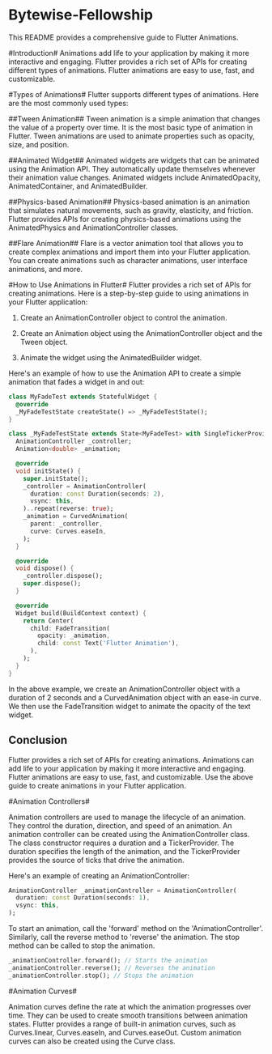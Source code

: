 # Bytewise-Fellowship
This README provides a comprehensive guide to Flutter Animations.

#Introduction#
Animations add life to your application by making it more interactive and engaging. Flutter provides a rich set of APIs for creating different types of animations. Flutter animations are easy to use, fast, and customizable.

#Types of Animations#
Flutter supports different types of animations. Here are the most commonly used types:

##Tween Animation##
Tween animation is a simple animation that changes the value of a property over time. It is the most basic type of animation in Flutter. Tween animations are used to animate properties such as opacity, size, and position.

##Animated Widget##
Animated widgets are widgets that can be animated using the Animation API. They automatically update themselves whenever their animation value changes. Animated widgets include AnimatedOpacity, AnimatedContainer, and AnimatedBuilder.

##Physics-based Animation##
Physics-based animation is an animation that simulates natural movements, such as gravity, elasticity, and friction. Flutter provides APIs for creating physics-based animations using the AnimatedPhysics and AnimationController classes.

##Flare Animation##
Flare is a vector animation tool that allows you to create complex animations and import them into your Flutter application. You can create animations such as character animations, user interface animations, and more.

#How to Use Animations in Flutter#
Flutter provides a rich set of APIs for creating animations. Here is a step-by-step guide to using animations in your Flutter application:

  1. Create an AnimationController object to control the animation.

  2. Create an Animation object using the AnimationController object and the Tween object.

  3. Animate the widget using the AnimatedBuilder widget.

Here's an example of how to use the Animation API to create a simple animation that fades a widget in and out:

```dart
class MyFadeTest extends StatefulWidget {
  @override
  _MyFadeTestState createState() => _MyFadeTestState();
}

class _MyFadeTestState extends State<MyFadeTest> with SingleTickerProviderStateMixin {
  AnimationController _controller;
  Animation<double> _animation;

  @override
  void initState() {
    super.initState();
    _controller = AnimationController(
      duration: const Duration(seconds: 2),
      vsync: this,
    )..repeat(reverse: true);
    _animation = CurvedAnimation(
      parent: _controller,
      curve: Curves.easeIn,
    );
  }

  @override
  void dispose() {
    _controller.dispose();
    super.dispose();
  }

  @override
  Widget build(BuildContext context) {
    return Center(
      child: FadeTransition(
        opacity: _animation,
        child: const Text('Flutter Animation'),
      ),
    );
  }
}
```

In the above example, we create an AnimationController object with a duration of 2 seconds and a CurvedAnimation object with an ease-in curve. We then use the FadeTransition widget to animate the opacity of the text widget.

## Conclusion ##

Flutter provides a rich set of APIs for creating animations. Animations can add life to your application by making it more interactive and engaging. Flutter animations are easy to use, fast, and customizable. Use the above guide to create animations in your Flutter application.




#Animation Controllers#

Animation controllers are used to manage the lifecycle of an animation. They control the duration, direction, and speed of an animation. An animation controller can be created using the AnimationController class. The class constructor requires a duration and a TickerProvider. The duration specifies the length of the animation, and the TickerProvider provides the source of ticks that drive the animation.

Here's an example of creating an AnimationController:

```dart
AnimationController _animationController = AnimationController(
  duration: const Duration(seconds: 1),
  vsync: this,
);
```

To start an animation, call the 'forward' method on the 'AnimationController'. Similarly, call the reverse method to 'reverse' the animation.
The stop method can be called to stop the animation.

```dart
_animationController.forward(); // Starts the animation
_animationController.reverse(); // Reverses the animation
_animationController.stop(); // Stops the animation
```

#Animation Curves#

Animation curves define the rate at which the animation progresses over time. They can be used to create smooth transitions between animation states.
Flutter provides a range of built-in animation curves, such as Curves.linear, Curves.easeIn, and Curves.easeOut. Custom animation curves can also be created using the Curve class.
